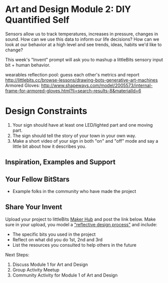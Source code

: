 # Art and Design Module 2: DIY Quantified Self

Sensors allow us to track temperatures, increases in pressure, changes in sound. How can we use this data to inform our life decisions? How can we look at our behavior at a high level and see trends, ideas, habits we'd like to change?

This week's "Invent" prompt will ask you to mashup a littleBits sensory input bit + human behavior. 

wearables
reflection pool: guess each other's metrics and report
http://littlebits.cc/browse-lessons/drawing-bots-generative-art-machines
Armored Gloves:
http://www.shapeways.com/model/2005573/internal-frame-for-armored-gloves.html?li=search-results-8&materialId=6

# Design Constraints
1. Your sign should have at least one LED/lighted part and one moving part. 
2. The sign should tell the story of your town in your own way.
3. Make a short video of your sign in both "on" and "off" mode and say a little bit about how it describes you.

## Inspiration, Examples and Support

### 

## Your Fellow BitStars
 - Example folks in the community who have made the project

## Share Your Invent 
Upload your project to littleBits [Maker Hub](http://littlebits.cc/projects) and post the link below. Make sure in your upload, you model a ["reflective design process"](http://en.wikipedia.org/wiki/Reflective_practice) and include:
- The specific bits you used in the project
- Reflect on what did you do 1st, 2nd and 3rd
- List the resources you consulted to help others in the future

Next Steps:
1. Discuss Module 1 for Art and Design
2. Group Activity Meetup
3. Community Activity for Module 1 of Art and Design
